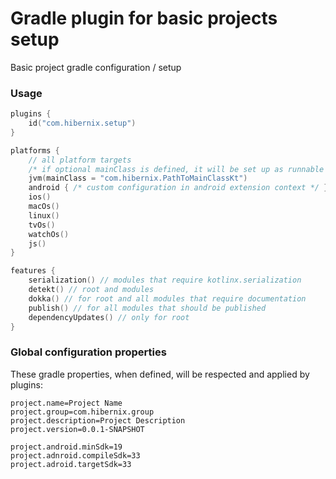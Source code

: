 # Gradle plugin for basic projects setup

Basic project gradle configuration / setup

### Usage

```kotlin
plugins {
    id("com.hibernix.setup")
}

platforms {
    // all platform targets
    /* if optional mainClass is defined, it will be set up as runnable java app and will bundle all dependencies into the (fat)jar */
    jvm(mainClass = "com.hibernix.PathToMainClassKt")
    android { /* custom configuration in android extension context */ }
    ios()
    macOs()
    linux()
    tvOs()
    watchOs()
    js()
}

features {
    serialization() // modules that require kotlinx.serialization
    detekt() // root and modules
    dokka() // for root and all modules that require documentation
    publish() // for all modules that should be published
    dependencyUpdates() // only for root
}
```

### Global configuration properties

These gradle properties, when defined, will be respected and applied by plugins:
```properties
project.name=Project Name
project.group=com.hibernix.group
project.description=Project Description
project.version=0.0.1-SNAPSHOT

project.android.minSdk=19
project.adnroid.compileSdk=33
project.adroid.targetSdk=33
```
